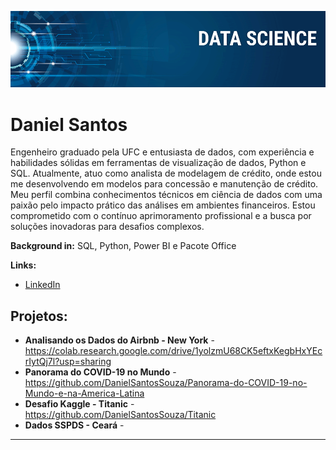 <p align="center">
  <img src="banner.png" >
</p>

# Daniel Santos
Engenheiro graduado pela UFC e entusiasta de dados, com experiência e habilidades sólidas em ferramentas de visualização de dados, Python e SQL. Atualmente, atuo como analista de modelagem de crédito, onde estou me desenvolvendo em modelos para concessão e manutenção de crédito. Meu perfil combina conhecimentos técnicos em ciência de dados com uma paixão pelo impacto prático das análises em ambientes financeiros. Estou comprometido com o contínuo aprimoramento profissional e a busca por soluções inovadoras para desafios complexos.


**Background in:** SQL, Python, Power BI e Pacote Office

**Links:**
* [LinkedIn](https://www.linkedin.com/in/daniel-dos-santos-souza-42388614b/)

## Projetos:

* **Analisando os Dados do Airbnb - New York** - https://colab.research.google.com/drive/1yolzmU68CK5eftxKegbHxYEcrIytQj7l?usp=sharing
* **Panorama do COVID-19 no Mundo** - https://github.com/DanielSantosSouza/Panorama-do-COVID-19-no-Mundo-e-na-America-Latina
* **Desafio Kaggle - Titanic** - https://github.com/DanielSantosSouza/Titanic
* **Dados SSPDS - Ceará** - 
---




